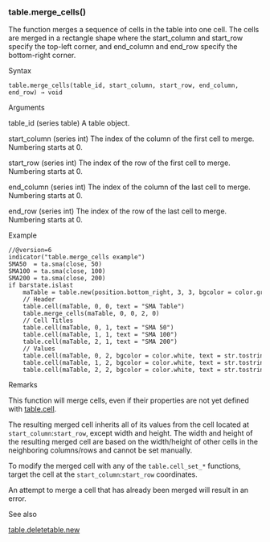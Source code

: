 ### table.merge\_cells()

The function merges a sequence of cells in the table into one cell. The cells are merged in a rectangle shape where the start\_column and start\_row specify the top-left corner, and end\_column and end\_row specify the bottom-right corner.

Syntax

```
table.merge_cells(table_id, start_column, start_row, end_column, end_row) → void
```

Arguments

table\_id (series table) A table object.

start\_column (series int) The index of the column of the first cell to merge. Numbering starts at 0.

start\_row (series int) The index of the row of the first cell to merge. Numbering starts at 0.

end\_column (series int) The index of the column of the last cell to merge. Numbering starts at 0.

end\_row (series int) The index of the row of the last cell to merge. Numbering starts at 0.

Example

```
//@version=6  
indicator("table.merge_cells example")  
SMA50  = ta.sma(close, 50)  
SMA100 = ta.sma(close, 100)  
SMA200 = ta.sma(close, 200)  
if barstate.islast  
    maTable = table.new(position.bottom_right, 3, 3, bgcolor = color.gray, border_width = 1, border_color = color.black)  
    // Header  
    table.cell(maTable, 0, 0, text = "SMA Table")  
    table.merge_cells(maTable, 0, 0, 2, 0)  
    // Cell Titles  
    table.cell(maTable, 0, 1, text = "SMA 50")  
    table.cell(maTable, 1, 1, text = "SMA 100")  
    table.cell(maTable, 2, 1, text = "SMA 200")  
    // Values  
    table.cell(maTable, 0, 2, bgcolor = color.white, text = str.tostring(SMA50))  
    table.cell(maTable, 1, 2, bgcolor = color.white, text = str.tostring(SMA100))  
    table.cell(maTable, 2, 2, bgcolor = color.white, text = str.tostring(SMA200))
```

Remarks

This function will merge cells, even if their properties are not yet defined with [table.cell](#fun_table.cell).

The resulting merged cell inherits all of its values from the cell located at `start_column`:`start_row`, except width and height. The width and height of the resulting merged cell are based on the width/height of other cells in the neighboring columns/rows and cannot be set manually.

To modify the merged cell with any of the `table.cell_set_*` functions, target the cell at the `start_column`:`start_row` coordinates.

An attempt to merge a cell that has already been merged will result in an error.

See also

[table.delete](#fun_table.delete)[table.new](#fun_table.new)
